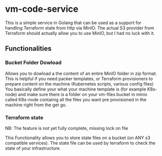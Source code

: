 # vm-code-service
This is a simple service in Golang that can be used as a support for handling Terraform state from http via MinIO. The actual S3 provider from Terraform should actually allow you to use MinIO, but I had no luck with it.

## Functionalities
### Bucket Folder Dowload
Allows you to dowload a the content of an entire MinIO folder in zip format. This is helpful if you need packer templates, or Terraform provisioners to prepare content on the machine (Kubernetes scripts, various config files)
You basically define your what your machine template is (for example K8s-node) and make sure there is a folder on your vm-files bucket in minio called K8s-node containig all the files you want pre provisioned in the machine right from the get go.

### Terraform state
NB: The feature is not yet fully complete, missing lock on file

This Functionality allows you to store state files on a bucket (on ANY s3 compatible services). The state file can be used by terraform to check the state of your infrastructure.